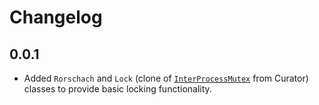# Changelog

## 0.0.1

* Added `Rorschach` and `Lock` (clone of [`InterProcessMutex`](http://curator.apache.org/curator-recipes/shared-reentrant-lock.html) from Curator) classes to provide basic locking functionality.